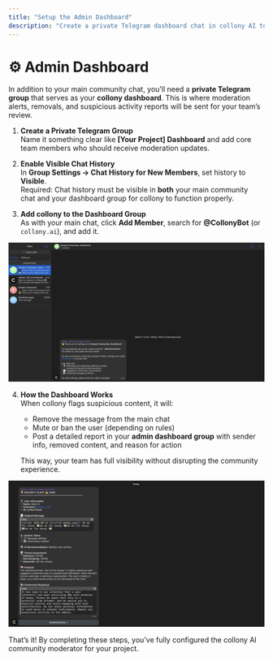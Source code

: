 ```yaml
---
title: "Setup the Admin Dashboard"
description: "Create a private Telegram dashboard chat in collony AI to receive alerts, moderation logs, and reports."
---
```


# ⚙️ Admin Dashboard

In addition to your main community chat, you’ll need a **private Telegram group** that serves as your **collony dashboard**. This is where moderation alerts, removals, and suspicious activity reports will be sent for your team’s review.

1. **Create a Private Telegram Group**  
   Name it something clear like **[Your Project] Dashboard** and add core team members who should receive moderation updates.  

2. **Enable Visible Chat History**  
   In **Group Settings → Chat History for New Members**, set history to **Visible**.  
<Warning> Required: Chat history must be visible in **both** your main community chat and your dashboard group for collony to function properly. </Warning>

4. **Add collony to the Dashboard Group**  
   As with your main chat, click **Add Member**, search for **@CollonyBot** (or `collony.ai`), and add it.  

![Adding collony bot to the dashboard group](/public/Screenshot_2025-08-22_at_12.08.54.png)

4. **How the Dashboard Works**  
   When collony flags suspicious content, it will:  
   - Remove the message from the main chat  
   - Mute or ban the user (depending on rules)  
   - Post a detailed report in your **admin dashboard group** with sender info, removed content, and reason for action  

   This way, your team has full visibility without disrupting the community experience.  

![Example of collony AI admin dashboard log](/public/Screenshot_2025-08-24_at_17.47.53.png)

<Note>
  That’s it! By completing these steps, you’ve fully configured the collony AI community moderator for your project.
</Note>